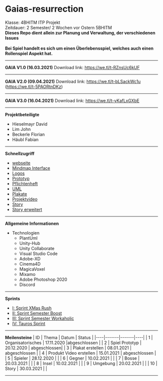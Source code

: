 # Gaias-resurrection
Klasse: 4BHITM ITP Projekt<br>
Zeitdauer: 2 Semester/ 2 Wochen vor Ostern 5BHITM<br>
**Dieses Repo dient allein zur Planung und Verwaltung, der verschiedenen Issues** <br><br>
**Bei Spiel handelt es sich um einen Überlebensspiel, welches auch einen Rollenspiel Aspekt hat.**

---

**GAIA V1.0 (16.03.2021)**
Download link: https://we.tl/t-RZnsUc6kUF

---

**GAIA V2.0 (09.04.2021)**
Download link: https://we.tl/t-bLSackWc1u (https://we.tl/t-5PAORtnDKz)

---

**GAIA V3.0 (16.04.2021)**
Download link: https://we.tl/t-yKafLxGXbE

---

**Projektbeteiligte**
- Hieselmayr David
- Lim John
- Beckerle Florian 
- Häubl Fabian 

---

**Schnellzugriff**
- [webseite](http://129.159.194.16/)
- [Mindmap Interface](https://github.com/DavidHieselmayr/Gaias-resurrection/blob/main/mindmeister/Planungsanforderungen%20Prototype.JPG)
- [Logos](https://github.com/DavidHieselmayr/Gaias-resurrection/tree/main/logos)
- [Prototyp](https://github.com/DavidHieselmayr/Gaias-resurrection/tree/main/LIM_GAIA_Prototyp)
- [Pflichtenheft](https://github.com/DavidHieselmayr/Gaias-resurrection/tree/main/pflichtenheft)
- [UML](https://github.com/DavidHieselmayr/Gaias-resurrection/tree/main/uml)
- [Plakate](https://github.com/DavidHieselmayr/Gaias-resurrection/tree/main/abgabenPlakat)
- [Projektvideo](https://htblaleonding-my.sharepoint.com/:v:/g/personal/d_hieselmayr_htblaleonding_onmicrosoft_com/EQyhShH3FSBJpEwvohc_gJcB41kobtbU2a7I28L-DlcGdA?e=mMAku9)
- [Story](https://github.com/DavidHieselmayr/Gaias-resurrection/blob/main/spielplanung/Story.pdf)
- [Story erweitert](https://github.com/DavidHieselmayr/Gaias-resurrection/blob/main/spielplanung/erweiterteStory.pdf)
---

**Allgemeine Informationen**
- Technologien 
    - PlantUml 
    - Unity-Hub
    - Unity Collaborate
    - Visual Studio Code 
    - Adobe-XD
    - Cinema4D
    - MagicaVoxel
    - Mixamo 
    - Adobe Photoshop 2020
    - Discord
---

**Sprints**
- [I: Sprint XMas Rush](https://github.com/DavidHieselmayr/Gaias-resurrection/issues/27)
- [II: Sprint Semester Boost](https://github.com/DavidHieselmayr/Gaias-resurrection/issues/46)
- [III: Sprint Semester Workaholic](https://github.com/DavidHieselmayr/Gaias-resurrection/issues/53)
- [IV: Tauros Sprint](https://github.com/DavidHieselmayr/Gaias-resurrection/issues/56)
---
**Meilensteine**
| ID | Thema | Datum | Status |
|----|-------|-------|----|
| 1  | Organisatorisches | 17.11.2020 |abgeschlossen | 
| 2  | Spiel Prototyp | 20.12.2020 | abgeschlossen|
| 3  | Plakat erstellen | 08.01.2021 | abgeschlossen  |
| 4  | Produkt Video erstellen | 15.01.2021 | abgeschlossen |
| 5  | Spieler | 28.12.2020 |  |
| 6  | Gegner | 10.02.2021 |  |
| 7  | Bosse | 20.03.2021 |  |
| 8  | Insel | 10.02.2021 |  |
| 9  | Umgebung | 20.02.2021 |  |
| 10 | Story | 30.03.2021 | |


---

